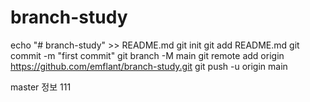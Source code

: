 # branch-study
echo "# branch-study" >> README.md
git init
git add README.md
git commit -m "first commit"
git branch -M main
git remote add origin https://github.com/emflant/branch-study.git
git push -u origin main

master 정보
111
